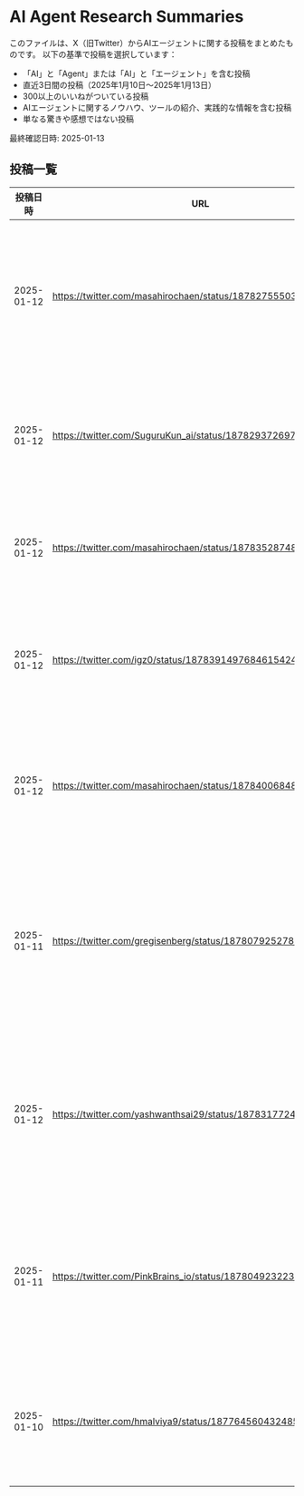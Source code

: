 # AI Agent Research Summaries

このファイルは、X（旧Twitter）からAIエージェントに関する投稿をまとめたものです。
以下の基準で投稿を選択しています：
- 「AI」と「Agent」または「AI」と「エージェント」を含む投稿
- 直近3日間の投稿（2025年1月10日～2025年1月13日）
- 300以上のいいねがついている投稿
- AIエージェントに関するノウハウ、ツールの紹介、実践的な情報を含む投稿
- 単なる驚きや感想ではない投稿

最終確認日時: 2025-01-13

## 投稿一覧

| 投稿日時 | URL | いいね数 | 内容の要約 | 選定理由 |
|---------|-----|----------|------------|----------|
| 2025-01-12 | https://twitter.com/masahirochaen/status/1878275550319464958 | 1.3K | SNS運用を完全自動化するAIエージェント「Astral」の紹介。24時間365日稼働し、Web検索から投稿作成まで自動化。API不要で直接画面操作が可能。 | AIエージェントツールの具体的な実装例、実用的な活用方法、ビジネスへの応用可能性を詳細に解説 |
| 2025-01-12 | https://twitter.com/SuguruKun_ai/status/1878293726977831273 | 631 | AIエージェントに関する包括的な情報サイトの紹介。フレームワーク、ツール、入門ガイド、ハッカソン情報などを網羅。 | AIエージェントの学習リソース、開発ツール、実践的な情報をまとめた有用なリファレンス |
| 2025-01-12 | https://twitter.com/masahirochaen/status/1878352874855616751 | 689 | NVIDIAの社長による未来予測：IT部門がAIエージェントを管理する人事部門となる可能性について言及。 | AIエージェントの組織への影響、実務での位置づけ、未来の展望について具体的な示唆を提供 |
| 2025-01-12 | https://twitter.com/igz0/status/1878391497684615424 | 335 | AIエージェント「Cline」を使用したTwitter風Webアプリの開発実演。現役エンジニアによる実践的なデモンストレーション。 | AIエージェントの実践的な開発事例、具体的な実装方法、初心者向けのチュートリアルを提供 |
| 2025-01-12 | https://twitter.com/masahirochaen/status/1878400684820955490 | 526 | LinkedInでのリクルーティング業務を自動化するAIエージェントのデモ。プロフィール読み取りからスカウトメール作成まで自動化。 | AIエージェントの実務応用例、具体的なユースケース、業務効率化の実践的な手法を紹介 |
| 2025-01-11 | https://twitter.com/gregisenberg/status/1878079252781822302 | 2.5K | 30 AI agent startup ideas for 2025, including "99agents" for design work ($9.99 pricing) and an AI second opinion service. Practical business concepts with clear monetization strategies. | Comprehensive collection of actionable AI agent business ideas with market potential and implementation details |
| 2025-01-12 | https://twitter.com/yashwanthsai29/status/1878317724063220172 | 557 | Best practices for structuring AI Agent codebases using frameworks like @crewAIInc. Focuses on managing multiple agents and large prompt sets efficiently. | Practical development guidelines and architectural best practices for AI Agent projects |
| 2025-01-11 | https://twitter.com/PinkBrains_io/status/1878049232235737345 | 1K | Detailed analysis of the Crypto AI Agent ecosystem, covering infrastructure, frameworks, and launchpads. Comprehensive overview of the technical landscape. | In-depth technical analysis of AI Agent infrastructure and development frameworks |
| 2025-01-10 | https://twitter.com/hmalviya9/status/1877645604324851776 | 321 | Breakdown of the 7 stages in an AI Agent's lifecycle, providing a structured approach to agent development and deployment. | Systematic methodology for AI Agent development with clear lifecycle stages |
<!-- 投稿は以下に追加されます -->
